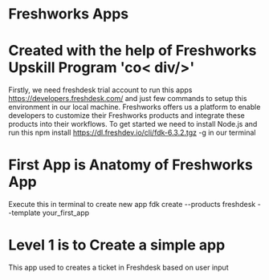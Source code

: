 # Freshworks Apps
# Created with the help of Freshworks Upskill Program 'co< div/>'
Firstly, we need freshdesk trial account to run this apps https://developers.freshdesk.com/
and just few commands to setup this environment in our local machine.
Freshworks offers us a platform to enable developers to customize their Freshworks products and integrate these products into their workflows. 
To get started we need to install Node.js
and run this npm install https://dl.freshdev.io/cli/fdk-6.3.2.tgz -g in our terminal

# First App is Anatomy of Freshworks App
Execute this in terminal to create new app
fdk create --products freshdesk --template your_first_app
# Level 1 is to Create a simple app 
This app used to creates a ticket in Freshdesk based on user input
